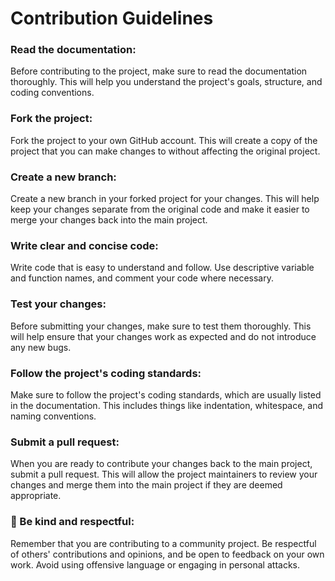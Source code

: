 <!--alex ignore easy-->

# Contribution Guidelines

### Read the documentation:

Before contributing to the project, make sure to read the documentation thoroughly. This will help you understand the project's goals, structure, and coding conventions.

### Fork the project:

Fork the project to your own GitHub account. This will create a copy of the project that you can make changes to without affecting the original project.

### Create a new branch:

Create a new branch in your forked project for your changes. This will help keep your changes separate from the original code and make it easier to merge your changes back into the main project.

### Write clear and concise code:

Write code that is easy to understand and follow. Use descriptive variable and function names, and comment your code where necessary.

### Test your changes:

Before submitting your changes, make sure to test them thoroughly. This will help ensure that your changes work as expected and do not introduce any new bugs.

### Follow the project's coding standards:

Make sure to follow the project's coding standards, which are usually listed in the documentation. This includes things like indentation, whitespace, and naming conventions.

### Submit a pull request:

When you are ready to contribute your changes back to the main project, submit a pull request. This will allow the project maintainers to review your changes and merge them into the main project if they are deemed appropriate.

### 🤗 Be kind and respectful:

Remember that you are contributing to a community project. Be respectful of others' contributions and opinions, and be open to feedback on your own work. Avoid using offensive language or engaging in personal attacks.

